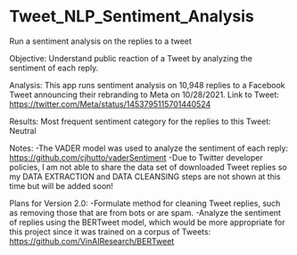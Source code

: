 # Tweet_NLP_Sentiment_Analysis
Run a sentiment analysis on the replies to a tweet

Objective: Understand public reaction of a Tweet by analyzing the sentiment of each reply.

Analysis: This app runs sentiment analysis on 10,948 replies to a Facebook Tweet announcing their rebranding to Meta on 10/28/2021. Link to Tweet: https://twitter.com/Meta/status/1453795115701440524

Results: Most frequent sentiment category for the replies to this Tweet: Neutral

Notes:
-The VADER model was used to analyze the sentiment of each reply: https://github.com/cjhutto/vaderSentiment
-Due to Twitter developer policies, I am not able to share the data set of downloaded Tweet replies so my DATA EXTRACTION and DATA CLEANSING steps are not shown at this time but will be added soon!

Plans for Version 2.0:
-Formulate method for cleaning Tweet replies, such as removing those that are from bots or are spam.
-Analyze the sentiment of replies using the BERTweet model, which would be more appropriate for this project since it was trained on a corpus of Tweets: https://github.com/VinAIResearch/BERTweet
